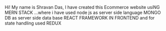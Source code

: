 Hi! My name is Shravan Das, I have created this Ecommerce website usiNG MERN STACK ...where i have used node js as server side language MONGO DB as server side data base
REACT FRAMEWORK IN FRONTEND and for state handling used REDUX
